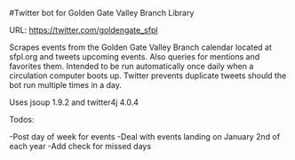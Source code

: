 
#Twitter bot for Golden Gate Valley Branch Library

URL: https://twitter.com/goldengate_sfpl

Scrapes events from the Golden Gate Valley Branch calendar located at sfpl.org and tweets upcoming events. Also queries for mentions and favorites them. Intended to be run automatically once daily when a circulation computer boots up. Twitter prevents duplicate tweets should the bot run multiple times in a day.

Uses jsoup 1.9.2 and twitter4j 4.0.4

Todos:

-Post day of week for events
-Deal with events landing on January 2nd of each year
-Add check for missed days
